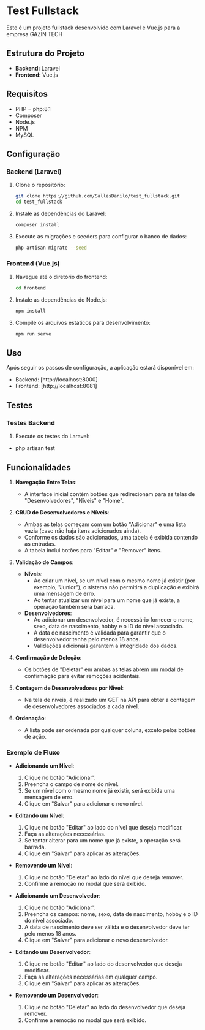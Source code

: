 # Test Fullstack

Este é um projeto fullstack desenvolvido com Laravel e Vue.js para a empresa GAZIN TECH

## Estrutura do Projeto

- **Backend:** Laravel
- **Frontend:** Vue.js

## Requisitos

- PHP = php:8.1
- Composer
- Node.js
- NPM
- MySQL 

## Configuração

### Backend (Laravel)

1. Clone o repositório:
    ```sh
    git clone https://github.com/SallesDanilo/test_fullstack.git
    cd test_fullstack
    ```

2. Instale as dependências do Laravel:
    ```sh
    composer install
    ```

3. Execute as migrações e seeders para configurar o banco de dados:
    ```sh
    php artisan migrate --seed
    ```
### Frontend (Vue.js)

1. Navegue até o diretório do frontend:
    ```sh
    cd frontend
    ```

2. Instale as dependências do Node.js:
    ```sh
    npm install

3. Compile os arquivos estáticos para desenvolvimento:
    ```sh
    npm run serve

## Uso

Após seguir os passos de configuração, a aplicação estará disponível em:
- Backend: [http://localhost:8000]
- Frontend: [http://localhost:8081]

## Testes

### Testes Backend

1. Execute os testes do Laravel:
 - php artisan test

## Funcionalidades

1. **Navegação Entre Telas**:
   - A interface inicial contém botões que redirecionam para as telas de "Desenvolvedores", "Níveis" e "Home".

2. **CRUD de Desenvolvedores e Níveis**:
   - Ambas as telas começam com um botão "Adicionar" e uma lista vazia (caso não haja itens adicionados ainda).
   - Conforme os dados são adicionados, uma tabela é exibida contendo as entradas.
   - A tabela inclui botões para "Editar" e "Remover" itens.

3. **Validação de Campos**:
   - **Níveis**:
     - Ao criar um nível, se um nível com o mesmo nome já existir (por exemplo, "Junior"), o sistema não permitirá a duplicação e exibirá uma mensagem de erro.
     - Ao tentar atualizar um nível para um nome que já existe, a operação também será barrada.
   - **Desenvolvedores**:
     - Ao adicionar um desenvolvedor, é necessário fornecer o nome, sexo, data de nascimento, hobby e o ID do nível associado.
     - A data de nascimento é validada para garantir que o desenvolvedor tenha pelo menos 18 anos.
     - Validações adicionais garantem a integridade dos dados.

4. **Confirmação de Deleção**:
   - Os botões de "Deletar" em ambas as telas abrem um modal de confirmação para evitar remoções acidentais.

5. **Contagem de Desenvolvedores por Nível**:
   - Na tela de níveis, é realizado um GET na API para obter a contagem de desenvolvedores associados a cada nível.

6. **Ordenação**:
   - A lista pode ser ordenada por qualquer coluna, exceto pelos botões de ação.

### Exemplo de Fluxo

- **Adicionando um Nível**:
  1. Clique no botão "Adicionar".
  2. Preencha o campo de nome do nível.
  3. Se um nível com o mesmo nome já existir, será exibida uma mensagem de erro.
  4. Clique em "Salvar" para adicionar o novo nível.

- **Editando um Nível**:
  1. Clique no botão "Editar" ao lado do nível que deseja modificar.
  2. Faça as alterações necessárias.
  3. Se tentar alterar para um nome que já existe, a operação será barrada.
  4. Clique em "Salvar" para aplicar as alterações.

- **Removendo um Nível**:
  1. Clique no botão "Deletar" ao lado do nível que deseja remover.
  2. Confirme a remoção no modal que será exibido.

- **Adicionando um Desenvolvedor**:
  1. Clique no botão "Adicionar".
  2. Preencha os campos: nome, sexo, data de nascimento, hobby e o ID do nível associado.
  3. A data de nascimento deve ser válida e o desenvolvedor deve ter pelo menos 18 anos.
  4. Clique em "Salvar" para adicionar o novo desenvolvedor.

- **Editando um Desenvolvedor**:
  1. Clique no botão "Editar" ao lado do desenvolvedor que deseja modificar.
  2. Faça as alterações necessárias em qualquer campo.
  3. Clique em "Salvar" para aplicar as alterações.

- **Removendo um Desenvolvedor**:
  1. Clique no botão "Deletar" ao lado do desenvolvedor que deseja remover.
  2. Confirme a remoção no modal que será exibido.
